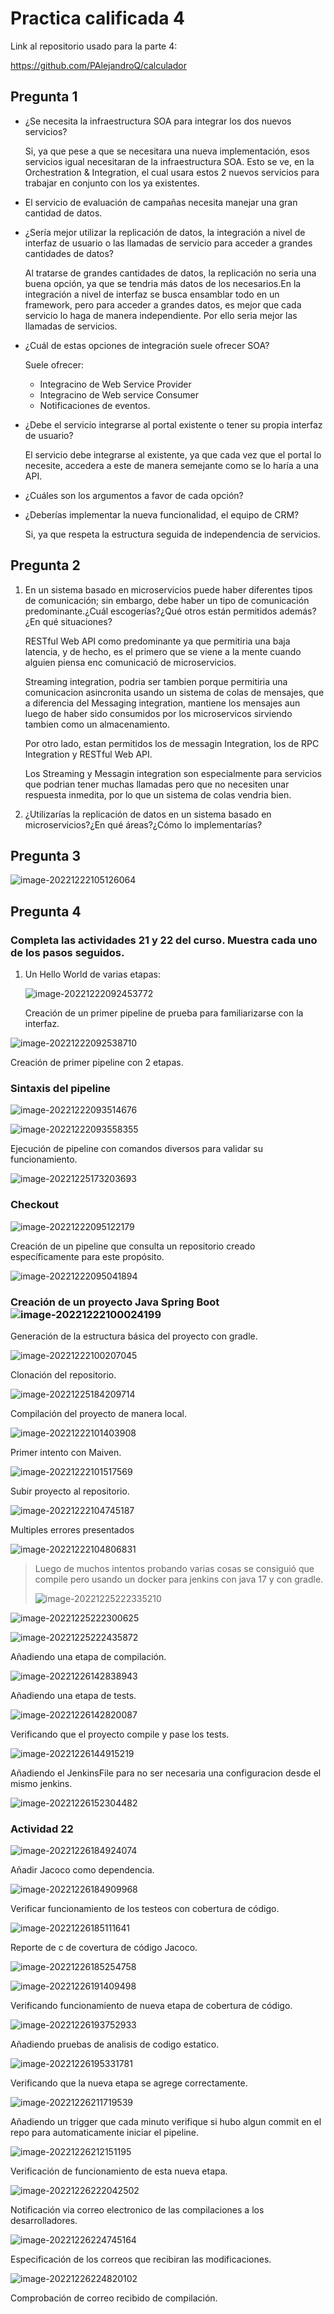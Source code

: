 # Practica calificada 4

Link al repositorio usado para la parte 4:

https://github.com/PAlejandroQ/calculador

## Pregunta 1

* ¿Se necesita la infraestructura SOA para integrar los dos nuevos servicios?

  Si, ya que pese a que se necesitara una nueva implementación, esos servicios igual necesitaran de la infraestructura SOA. Esto se ve, en la Orchestration & Integration, el cual usara estos 2 nuevos servicios para trabajar en conjunto con los ya existentes.

* El servicio de evaluación de campañas necesita manejar una gran cantidad de datos.

  

* ¿Sería mejor utilizar la replicación de datos, la integración a nivel de interfaz de usuario o las
  llamadas de servicio para acceder a grandes cantidades de datos?

  Al tratarse de grandes cantidades de datos, la replicación no seria una buena opción, ya que se tendria más datos de los necesarios.En la integración a nivel de interfaz se busca ensamblar todo en un framework, pero para acceder a grandes datos, es mejor que cada servicio lo haga de manera independiente. Por ello seria mejor las llamadas de servicios.

* ¿Cuál de estas opciones de integración suele ofrecer SOA?

  Suele ofrecer:

  * Integracino de Web Service Provider
  * Integracino de Web service Consumer
  * Notificaciones de eventos.

* ¿Debe el servicio integrarse al portal existente o tener su propia interfaz de usuario?

  El servicio debe integrarse al existente, ya que cada vez que el portal lo necesite, accedera a este de manera semejante como se lo haría a una API.

* ¿Cuáles son los argumentos a favor de cada opción?

* ¿Deberías implementar la nueva funcionalidad, el equipo de CRM?

  Si, ya que respeta la estructura seguida de independencia de servicios.

## Pregunta 2

1. En un sistema basado en microservicios puede haber diferentes tipos de comunicación; sin embargo, debe haber un tipo de comunicación predominante.¿Cuál escogerías?¿Qué otros están permitidos además?¿En qué situaciones?

   RESTful Web API como predominante ya que permitiria una baja latencia, y de hecho, es el primero que se viene a la mente cuando alguien piensa enc comunicació de microservicios.

   Streaming integration, podria ser tambien porque permitiria una comunicacion asincronita usando un sistema de colas de mensajes, que a diferencia del Messaging integration, mantiene los mensajes aun luego de haber sido consumidos por los microservicos sirviendo tambien como un almacenamiento.

   Por otro lado, estan permitidos los de messagin Integration, los de RPC Integration y RESTful Web API.

   Los Streaming y Messagin integration son  especialmente para servicios que podrian tener muchas llamadas pero que no necesiten unar respuesta inmedita, por lo que un sistema de colas vendria bien.

2. ¿Utilizarías la replicación de datos en un sistema basado en microservicios?¿En qué áreas?¿Cómo lo implementarías?

## Pregunta 3 

![image-20221222105126064](PC4.assets/image-20221222105126064.png)





## Pregunta 4

### Completa las actividades 21 y 22 del curso. Muestra cada uno de los pasos seguidos.

1. Un Hello World de varias etapas:

   ![image-20221222092453772](PC4.assets/image-20221222092453772.png)
   
   Creación de un primer pipeline de prueba para familiarizarse con la interfaz.

![image-20221222092538710](PC4.assets/image-20221222092538710.png)

Creación de primer pipeline con 2 etapas.

### Sintaxis del pipeline

![image-20221222093514676](PC4.assets/image-20221222093514676.png)

![image-20221222093558355](PC4.assets/image-20221222093558355.png)

Ejecución de pipeline con comandos diversos para validar su funcionamiento.

![image-20221225173203693](PC4.assets/image-20221225173203693.png)

### Checkout

![image-20221222095122179](PC4.assets/image-20221222095122179.png)

Creación de un pipeline que consulta un repositorio creado específicamente para este propósito.

![image-20221222095041894](PC4.assets/image-20221222095041894.png)



### Creación de un proyecto Java Spring Boot![image-20221222100024199](PC4.assets/image-20221222100024199.png)

Generación de la estructura básica del proyecto con gradle.

![image-20221222100207045](PC4.assets/image-20221222100207045.png)

Clonación del repositorio.



![image-20221225184209714](PC4.assets/image-20221225184209714.png)

Compilación del proyecto de manera local.

![image-20221222101403908](PC4.assets/image-20221222101403908.png)

Primer intento con Maiven.

![image-20221222101517569](PC4.assets/image-20221222101517569.png)

Subir proyecto al repositorio.

![image-20221222104745187](PC4.assets/image-20221222104745187.png)

Multiples errores presentados

![image-20221222104806831](PC4.assets/image-20221222104806831.png)

> Luego de muchos intentos probando varias cosas se consiguió que compile pero usando un docker para jenkins con java 17 y con gradle.
>
> ![image-20221225222335210](PC4.assets/image-20221225222335210.png)

![image-20221225222300625](PC4.assets/image-20221225222300625.png)

![image-20221225222435872](PC4.assets/image-20221225222435872.png)

Añadiendo una etapa de compilación.



![image-20221226142838943](PC4.assets/image-20221226142838943.png)

Añadiendo una etapa de tests.

![image-20221226142820087](PC4.assets/image-20221226142820087.png)

Verificando que el proyecto compile y pase los tests.



![image-20221226144915219](PC4.assets/image-20221226144915219.png)

Añadiendo el JenkinsFile para no ser necesaria una configuracion desde el mismo jenkins.

![image-20221226152304482](PC4.assets/image-20221226152304482.png)

### Actividad 22

![image-20221226184924074](PC4.assets/image-20221226184924074.png)

Añadir Jacoco como dependencia.

![image-20221226184909968](PC4.assets/image-20221226184909968.png)

Verificar funcionamiento de los testeos con cobertura de código.

![image-20221226185111641](PC4.assets/image-20221226185111641.png)

Reporte de c de covertura de código Jacoco.

![image-20221226185254758](PC4.assets/image-20221226185254758.png)

![image-20221226191409498](PC4.assets/image-20221226191409498.png)

Verificando funcionamiento de nueva etapa de cobertura de código.

![image-20221226193752933](PC4.assets/image-20221226193752933.png)



Añadiendo pruebas de analisis de codigo estatico.

![image-20221226195331781](PC4.assets/image-20221226195331781.png)

Verificando que la nueva etapa se agrege correctamente.



![image-20221226211719539](PC4.assets/image-20221226211719539.png)

Añadiendo un trigger que cada minuto verifique si hubo algun commit en el repo para automaticamente iniciar el pipeline.

![image-20221226212151195](PC4.assets/image-20221226212151195.png)

Verificación de funcionamiento de esta nueva etapa.



![image-20221226222042502](PC4.assets/image-20221226222042502.png)



Notificación via correo electronico de las compilaciones a los desarrolladores.

![image-20221226224745164](PC4.assets/image-20221226224745164.png)

Especificación de los correos que recibiran las modificaciones.

![image-20221226224820102](PC4.assets/image-20221226224820102.png)

Comprobación de correo recibido de compilación.

